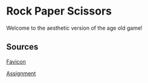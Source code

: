 # Rock Paper Scissors
Welcome to the aesthetic version of the age old game!
## Sources
[Favicon](https://www.flaticon.com/free-icon/rock-paper-scissors_4144475#)

[Assignment](https://www.youtube.com/embed/zFF5A_Wfjfc)
